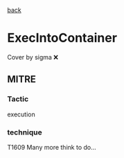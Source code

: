 [back](../index.md)
# ExecIntoContainer
Cover by sigma :x: 
## MITRE
### Tactic
execution
### technique
T1609
Many more think to do...